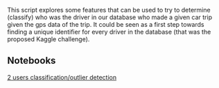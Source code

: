 This script explores some features that can be used to try to determine (classify) who was the driver in our database who made a given car trip given the gps data of the trip. It could be seen as a first step towards finding a unique identifier for every driver in the database (that was the proposed Kaggle challenge). 

## Notebooks

[2 users classification/outlier detection](http://github.com/freinque/axa_dataset/html/prel_feat_02_analysis.html)

